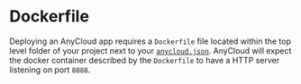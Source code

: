 # Dockerfile

Deploying an AnyCloud app requires a `Dockerfile` file located within the top level folder of your project next to your [`anycloud.json`](anycloud-json.md). AnyCloud will expect the docker container described by the `Dockerfile` to have a HTTP server listening on port `8088`.

